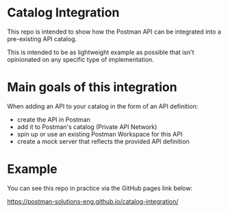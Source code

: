 # Catalog Integration

This repo is intended to show how the Postman API can be integrated into a pre-existing API catalog.

This is intended to be as lightweight example as possible that isn't opinionated on any specific type of implementation.

# Main goals of this integration

When adding an API to your catalog in the form of an API definition:

- create the API in Postman
- add it to Postman's catalog (Private API Network)
- spin up or use an existing Postman Workspace for this API
- create a mock server that reflects the provided API definition

# Example

You can see this repo in practice via the GitHub pages link below:

https://postman-solutions-eng.github.io/catalog-integration/
